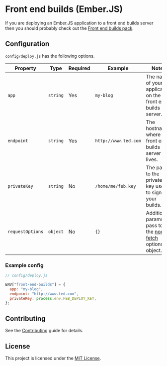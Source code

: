 # Front end builds (Ember.JS)

If you are deploying an Ember.JS application to a front end builds
server then you should probably check out the [Front end builds
pack](https://github.com/tedconf/ember-cli-deploy-front-end-builds-pack).

## Configuration

`config/deploy.js` has the following options.

| Property         | Type     | Required | Example              | Notes                                                                                                   |
| ---------------- | -------- | -------- | -------------------- | ------------------------------------------------------------------------------------------------------- |
| `app`            | `string` | Yes      | `my-blog`            | The name of your application on the front end builds server.                                            |
| `endpoint`       | `string` | Yes      | `http://www.ted.com` | The hostname where you front end builds server lives.                                                   |
| `privateKey`     | `string` | No       | `/home/me/feb.key`   | The path to the private key used to sign your builds.                                                   |
| `requestOptions` | `object` | No       | `{}`                 | Additional params to pass to the [node-fetch](https://github.com/node-fetch/node-fetch) options object. |

### Example config

```javascript
// config/deploy.js

ENV["front-end-builds"] = {
  app: "my-blog",
  endpoint: "http://www.ted.com",
  privateKey: process.env.FEB_DEPLOY_KEY,
};
```

## Contributing

See the [Contributing](CONTRIBUTING.md) guide for details.

## License

This project is licensed under the [MIT License](LICENSE.md).
